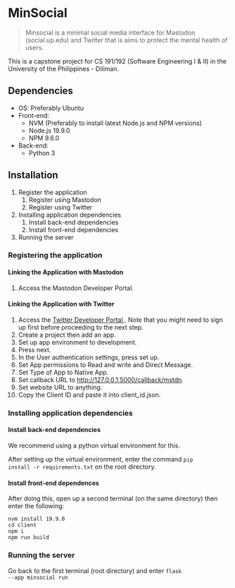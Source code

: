 # MinSocial

> Minsocial is a minimal social media interface for Mastodon (social.up.edu) and Twitter that is aims to protect the mental health of users.

This is a capstone project for CS 191/192 (Software Engineering I & II) in the University of the Philippines - Diliman.

## Dependencies

- OS: Preferably Ubuntu
- Front-end:
	- NVM (Preferably to install latest Node.js and NPM versions)
	- Node.js 19.9.0
	- NPM 9.6.0
- Back-end:
	- Python 3

## Installation

1. Register the application
	1. Register using Mastodon
	2. Register using Twitter
2. Installing application dependencies
	1. Install back-end dependencies
	2. Install front-end dependencies
3. Running the server

### Registering the application

#### Linking the Application with Mastodon

1. Access the Mastodon Developer Portal.

#### Linking the Application with Twitter

1. Access the <a href="https://developer.twitter.com/en/portal/dashboard">Twitter Developer Portal </a>. Note that you might need to sign up first before proceeding to the next step.
2. Create a project then add an app.
3. Set up app environment to development.
4. Press next.
5. In the User authentication settings, press set up.
6. Set App permissions to Read and write and Direct Message.
7. Set Type of App to Native App.
8. Set callback URL to http://127.0.0.1:5000/callback/mstdn.
9. Set website URL to anything.
10. Copy the Client ID and paste it into client_id.json.
  
### Installing application dependencies

#### Install back-end dependencies

We recommend using a python virtual environment for this.

After setting up the virtual environment, enter the command <code>pip install -r requirements.txt</code> on the root directory.

#### Install front-end dependences

After doing this, open up a second terminal (on the same directory) then enter the following:

```
nvm install 19.9.0
cd client
npm i
npm run build
```

### Running the server

Go back to the first terminal (root directory) and enter <code>flask --app minsocial run</code>
